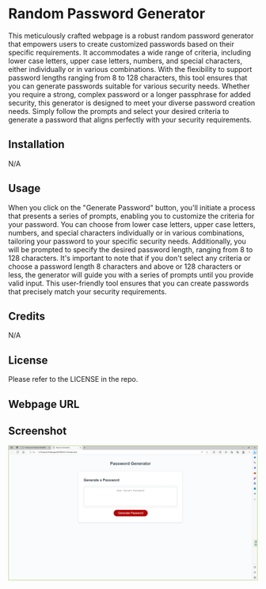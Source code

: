 # Random Password Generator

This meticulously crafted webpage is a robust random password generator that empowers users to create customized passwords based on their specific requirements. It accommodates a wide range of criteria, including lower case letters, upper case letters, numbers, and special characters, either individually or in various combinations. With the flexibility to support password lengths ranging from 8 to 128 characters, this tool ensures that you can generate passwords suitable for various security needs. Whether you require a strong, complex password or a longer passphrase for added security, this generator is designed to meet your diverse password creation needs. Simply follow the prompts and select your desired criteria to generate a password that aligns perfectly with your security requirements.

## Installation

N/A

## Usage

When you click on the "Generate Password" button, you'll initiate a process that presents a series of prompts, enabling you to customize the criteria for your password. You can choose from lower case letters, upper case letters, numbers, and special characters individually or in various combinations, tailoring your password to your specific security needs. Additionally, you will be prompted to specify the desired password length, ranging from 8 to 128 characters. It's important to note that if you don't select any criteria or choose a password length 8 characters and above or 128 characters or less, the generator will guide you with a series of prompts until you provide valid input. This user-friendly tool ensures that you can create passwords that precisely match your security requirements.

## Credits

N/A

## License

Please refer to the LICENSE in the repo.

## Webpage URL

## Screenshot

![Random_Generator_Screenshot](image.png)
